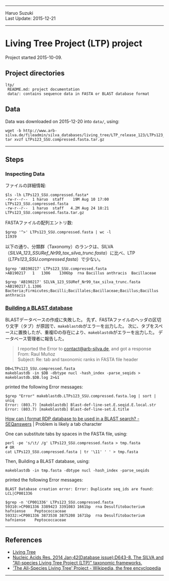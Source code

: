 ----------

Haruo Suzuki  
Last Update: 2015-12-21  

----------

# Living Tree Project (LTP) project
Project started 2015-10-09.

## Project directories

    ltp/
     README.md: project documentation 
     data/: contains sequence data in FASTA or BLAST database format

## Data
Data was downloaded on 2015-12-20 into `data/`, using:

    wget -b http://www.arb-silva.de/fileadmin/silva_databases/living_tree/LTP_release_123/LTPs123_SSU.compressed.fasta.tar.gz
    tar xvzf LTPs123_SSU.compressed.fasta.tar.gz 

----------

## Steps

### Inspecting Data

ファイルの詳細情報:  

    $ls -lh LTPs123_SSU.compressed.fasta*
    -rw-r--r--  1 haruo  staff    19M Aug 10 17:00 LTPs123_SSU.compressed.fasta
    -rw-r--r--  1 haruo  staff   4.2M Aug 24 18:21 LTPs123_SSU.compressed.fasta.tar.gz

FASTAファイルの配列エントリ数:  

    $grep '^>' LTPs123_SSU.compressed.fasta | wc -l
    11939

以下の通り、分類群（Taxonomy）のランクは、SILVA（*SILVA_123_SSURef_Nr99_tax_silva_trunc.fasta*）に比べ、LTP（*LTPs123_SSU.compressed.fasta*）で少ない。

    $grep 'AB190217' LTPs123_SSU.compressed.fasta
    >AB190217	1	1306	1306bp	rna	Bacillus anthracis	Bacillaceae

    $grep 'AB190217' SILVA_123_SSURef_Nr99_tax_silva_trunc.fasta
    >AB190217.1.1306 Bacteria;Firmicutes;Bacilli;Bacillales;Bacillaceae;Bacillus;Bacillus anthracis

### [Building a BLAST database](http://www.ncbi.nlm.nih.gov/books/NBK279688/)

BLASTデータベースの作成に失敗した。
先ず、FASTAファイルのヘッダの区切り文字（タブ）が原因で、`makeblastdb`がエラーを出力した。
次に、タブをスペースに置換したが、重複IDの存在により、`makeblastdb`がエラーを出力した。
データベース管理者に報告した。

> I reported the Error to <contact@arb-silva.de>, and got a response  
From: Raul Muñoz   
Subject: Re: tab and taxonomic ranks in FASTA file header  

    DB=LTPs123_SSU.compressed.fasta
    makeblastdb -in $DB -dbtype nucl -hash_index -parse_seqids > makeblastdb.$DB.log 2>&1

printed the following Error messages:

    $grep "Error" makeblastdb.LTPs123_SSU.compressed.fasta.log | sort | uniq
    Error: (803.7) [makeblastdb] Blast-def-line-set.E.seqid.E.local.str
    Error: (803.7) [makeblastdb] Blast-def-line-set.E.title

[How can I format RDP database to be used in a BLAST search? - SEQanswers](http://seqanswers.com/forums/showthread.php?t=44700) | Problem is likely a tab character

One can substitute tabs by spaces in the FASTA file, using:  

    perl -pe 's/\t/ /g' LTPs123_SSU.compressed.fasta > tmp.fasta
    # OR
    cat LTPs123_SSU.compressed.fasta | tr '\11' ' ' > tmp.fasta

Then, Building a BLAST database, using:

    makeblastdb -in tmp.fasta -dbtype nucl -hash_index -parse_seqids

printed the following Error messages:

    BLAST Database creation error: Error: Duplicate seq_ids are found: 
    LCL|CP001336

    $grep -n 'CP001336' LTPs123_SSU.compressed.fasta
    59310:>CP001336	3389423	3391083	1661bp	rna	Desulfitobacterium hafniense	Peptococcaceae
    59332:>CP001336	3873538	3875208	1671bp	rna	Desulfitobacterium hafniense	Peptococcaceae

----------

## References
- [Living Tree](http://www.arb-silva.de/projects/living-tree/)
- [Nucleic Acids Res. 2014 Jan;42(Database issue):D643-8. The SILVA and "All-species Living Tree Project (LTP)" taxonomic frameworks.](http://www.ncbi.nlm.nih.gov/pubmed/24293649)
- ['The All-Species Living Tree' Project - Wikipedia, the free encyclopedia](https://en.wikipedia.org/wiki/%27The_All-Species_Living_Tree%27_Project)

----------

